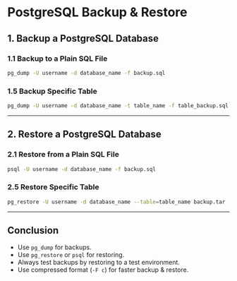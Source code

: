 # PostgreSQL Backup & Restore

## 1. Backup a PostgreSQL Database

### 1.1 Backup to a Plain SQL File
```sh
pg_dump -U username -d database_name -f backup.sql
```

### 1.5 Backup Specific Table
```sh
pg_dump -U username -d database_name -t table_name -f table_backup.sql
```

---

## 2. Restore a PostgreSQL Database

### 2.1 Restore from a Plain SQL File
```sh
psql -U username -d database_name -f backup.sql
```

### 2.5 Restore Specific Table
```sh
pg_restore -U username -d database_name --table=table_name backup.tar
```

---

## Conclusion
- Use `pg_dump` for backups.
- Use `pg_restore` or `psql` for restoring.
- Always test backups by restoring to a test environment.
- Use compressed format (`-F c`) for faster backup & restore.

